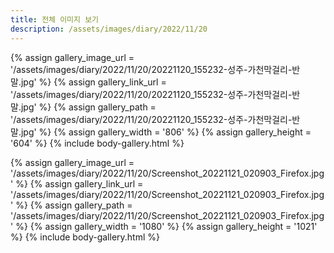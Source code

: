 ```yaml
---
title: 전체 이미지 보기
description: /assets/images/diary/2022/11/20
---
```




{% assign gallery_image_url = '/assets/images/diary/2022/11/20/20221120_155232-성주-가천막걸리-반말.jpg' %}
{% assign gallery_link_url = '/assets/images/diary/2022/11/20/20221120_155232-성주-가천막걸리-반말.jpg' %}
{% assign gallery_path = '/assets/images/diary/2022/11/20/20221120_155232-성주-가천막걸리-반말.jpg' %}
{% assign gallery_width = '806'  %}
{% assign gallery_height = '604'  %}
{% include body-gallery.html %}

{% assign gallery_image_url = '/assets/images/diary/2022/11/20/Screenshot_20221121_020903_Firefox.jpg' %}
{% assign gallery_link_url = '/assets/images/diary/2022/11/20/Screenshot_20221121_020903_Firefox.jpg' %}
{% assign gallery_path = '/assets/images/diary/2022/11/20/Screenshot_20221121_020903_Firefox.jpg' %}
{% assign gallery_width = '1080'  %}
{% assign gallery_height = '1021'  %}
{% include body-gallery.html %}
